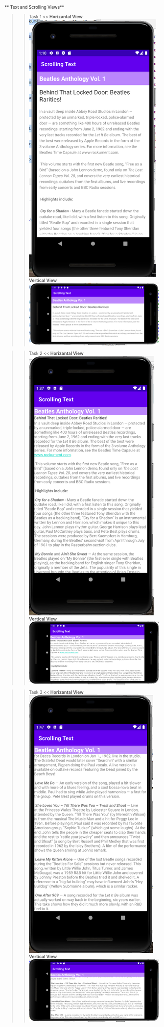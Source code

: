 ** Text and Scrolling Views**
>> Task 1 <<
**Horizantal View**
![Mobile Application Screenshot](Screenshot/task1(h).PNG)
**Vertical View**
![Mobile Application Screenshot](Screenshot/task1(v).PNG)

>> Task 2 <<
**Horizantal View**
![Mobile Application Screenshot](Screenshot/task2(h).PNG)
**Vertical View**
![Mobile Application Screenshot](Screenshot/task2(v).PNG)

>> Task 3 <<
**Horizantal View**
![Mobile Application Screenshot](Screenshot/task3(h).PNG)
**Vertical View**
![Mobile Application Screenshot](Screenshot/task3(v).PNG)